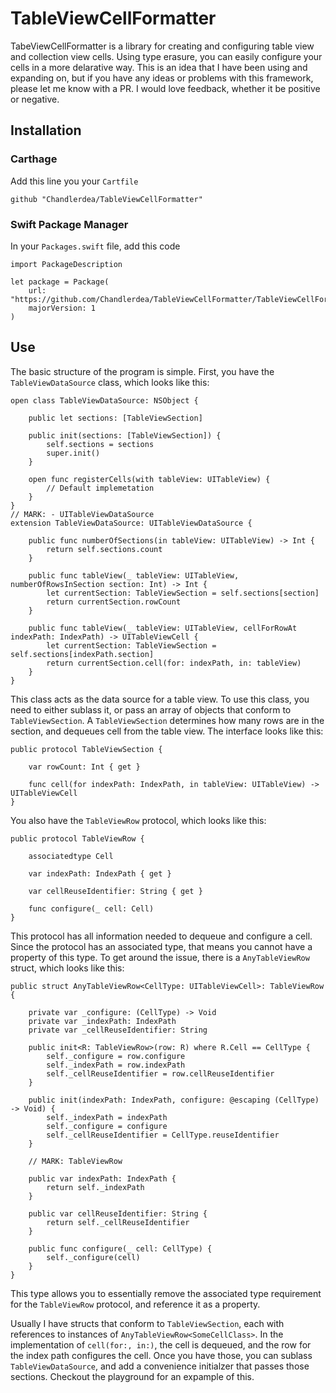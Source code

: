 # TableViewCellFormatter
TabeViewCellFormatter is a library for creating and configuring table view and collection view cells. Using type erasure, you can easily configure your cells in a more delarative way. This is an idea that I have been using and expanding on, but if you have any ideas or problems with this framework, please let me know with a PR. I would love feedback, whether it be positive or negative.

## Installation
### Carthage
Add this line you your `Cartfile`

    github "Chandlerdea/TableViewCellFormatter"
    
### Swift Package Manager
In your `Packages.swift` file, add this code

    import PackageDescription
    
    let package = Package(
        url: "https://github.com/Chandlerdea/TableViewCellFormatter/TableViewCellFormatter.swift"
        majorVersion: 1
    )
    
## Use 
The basic structure of the program is simple.
First, you have the `TableViewDataSource` class, which looks like this:

    open class TableViewDataSource: NSObject {
    
        public let sections: [TableViewSection]

        public init(sections: [TableViewSection]) {
            self.sections = sections
            super.init()
        }

        open func registerCells(with tableView: UITableView) {
            // Default implemetation
        }
    }
    // MARK: - UITableViewDataSource
    extension TableViewDataSource: UITableViewDataSource {

        public func numberOfSections(in tableView: UITableView) -> Int {
            return self.sections.count
        }

        public func tableView(_ tableView: UITableView, numberOfRowsInSection section: Int) -> Int {
            let currentSection: TableViewSection = self.sections[section]
            return currentSection.rowCount
        }

        public func tableView(_ tableView: UITableView, cellForRowAt indexPath: IndexPath) -> UITableViewCell {
            let currentSection: TableViewSection = self.sections[indexPath.section]
            return currentSection.cell(for: indexPath, in: tableView)
        }
    }
    
This class acts as the data source for a table view. To use this class, you need to either sublass it, or pass an array of objects that conform to `TableViewSection`. A `TableViewSection` determines how many rows are in the section, and dequeues cell from the table view. The interface looks like this:

    public protocol TableViewSection {
    
        var rowCount: Int { get }
    
        func cell(for indexPath: IndexPath, in tableView: UITableView) -> UITableViewCell
    }

You also have the `TableViewRow` protocol, which looks like this:

    public protocol TableViewRow {
    
        associatedtype Cell
    
        var indexPath: IndexPath { get }
    
        var cellReuseIdentifier: String { get }
    
        func configure(_ cell: Cell)
    }

This protocol has all information needed to dequeue and configure a cell. Since the protocol has an associated type, that means you cannot have a property of this type. To get around the issue, there is a `AnyTableViewRow` struct, which looks like this:

    public struct AnyTableViewRow<CellType: UITableViewCell>: TableViewRow {
    
        private var _configure: (CellType) -> Void
        private var _indexPath: IndexPath
        private var _cellReuseIdentifier: String

        public init<R: TableViewRow>(row: R) where R.Cell == CellType {
            self._configure = row.configure
            self._indexPath = row.indexPath
            self._cellReuseIdentifier = row.cellReuseIdentifier
        }

        public init(indexPath: IndexPath, configure: @escaping (CellType) -> Void) {
            self._indexPath = indexPath
            self._configure = configure
            self._cellReuseIdentifier = CellType.reuseIdentifier
        }

        // MARK: TableViewRow

        public var indexPath: IndexPath {
            return self._indexPath
        }

        public var cellReuseIdentifier: String {
            return self._cellReuseIdentifier
        }

        public func configure(_ cell: CellType) {
            self._configure(cell)
        }
    }
    
This type allows you to essentially remove the associated type requirement for the `TableViewRow` protocol, and reference it as a property.

Usually I have structs that conform to `TableViewSection`, each with references to instances of `AnyTableViewRow<SomeCellClass>`. In the implementation of `cell(for:, in:)`, the cell is dequeued, and the row for the index path configures the cell. Once you have those, you can sublass `TableViewDataSource`, and add a convenience initialzer that passes those sections. Checkout the playground for an expample of this.
